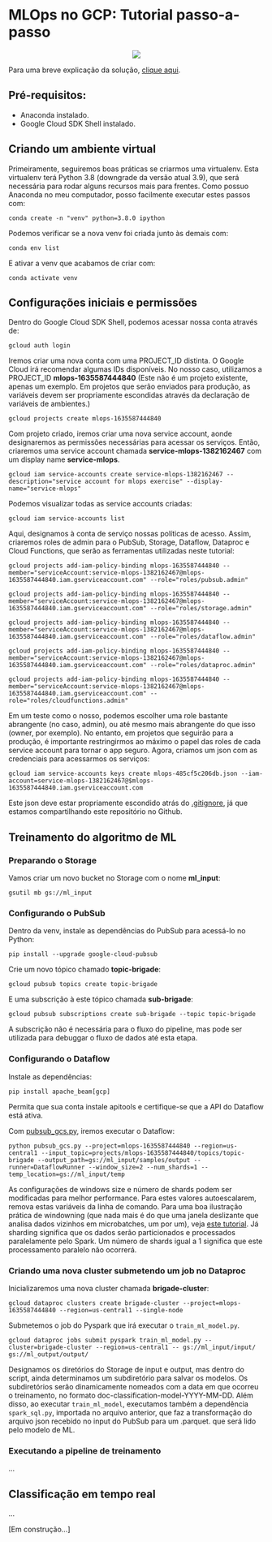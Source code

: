 # MLOps no GCP: Tutorial passo-a-passo

<p align="center">
  <img src="https://user-images.githubusercontent.com/68903879/139669005-4e311982-3990-4e9c-95b4-d188d62f8052.png">
</p>

Para uma breve explicação da solução, [clique aqui](https://github.com/pedroafleite/mlops_exercise/tree/main/diagram).

## Pré-requisitos:
- Anaconda instalado.
- Google Cloud SDK Shell instalado.

## Criando um ambiente virtual

Primeiramente, seguiremos boas práticas se criarmos uma virtualenv. Esta virtualenv terá Python 3.8 (downgrade da versão atual 3.9), que será necessária para rodar alguns recursos mais para frentes. Como possuo Anaconda no meu computador, posso facilmente executar estes passos com:

`conda create -n "venv" python=3.8.0 ipython`

Podemos verificar se a nova venv foi criada junto às demais com:

`conda env list`

E ativar a venv que acabamos de criar com:

`conda activate venv`

## Configurações iniciais e permissões

Dentro do Google Cloud SDK Shell, podemos acessar nossa conta através de:

`gcloud auth login` 

Iremos criar uma nova conta com uma PROJECT_ID distinta. O Google Cloud irá recomendar algumas IDs disponíveis. No nosso caso, utilizamos a PROJECT_ID **mlops-1635587444840** (Este não é um projeto existente, apenas um exemplo. Em projetos que serão enviados para produção, as variáveis devem ser propriamente escondidas através da declaração de variáveis de ambientes.)

`gcloud projects create mlops-1635587444840`

Com projeto criado, iremos criar uma nova service account, aonde designaremos as permissões necessárias para acessar os serviços. Então, criaremos uma service account chamada **service-mlops-1382162467** com um display name **service-mlops**.

`gcloud iam service-accounts create service-mlops-1382162467 --description="service account for mlops exercise" --display-name="service-mlops"`

Podemos visualizar todas as service accounts criadas:

`gcloud iam service-accounts list`

Aqui, designamos à conta de serviço nossas políticas de acesso. Assim, criaremos roles de admin para o PubSub, Storage, Dataflow, Dataproc e Cloud Functions, que serão as ferramentas utilizadas neste tutorial:

`gcloud projects add-iam-policy-binding mlops-1635587444840 --member="serviceAccount:service-mlops-1382162467@mlops-1635587444840.iam.gserviceaccount.com" --role="roles/pubsub.admin"`

`gcloud projects add-iam-policy-binding mlops-1635587444840 --member="serviceAccount:service-mlops-1382162467@mlops-1635587444840.iam.gserviceaccount.com" --role="roles/storage.admin"`

`gcloud projects add-iam-policy-binding mlops-1635587444840 --member="serviceAccount:service-mlops-1382162467@mlops-1635587444840.iam.gserviceaccount.com" --role="roles/dataflow.admin"`

`gcloud projects add-iam-policy-binding mlops-1635587444840 --member="serviceAccount:service-mlops-1382162467@mlops-1635587444840.iam.gserviceaccount.com" --role="roles/dataproc.admin"`

`gcloud projects add-iam-policy-binding mlops-1635587444840 --member="serviceAccount:service-mlops-1382162467@mlops-1635587444840.iam.gserviceaccount.com" --role="roles/cloudfunctions.admin"`

Em um teste como o nosso, podemos escolher uma role bastante abrangente (no caso, admin), ou até mesmo mais abrangente do que isso (owner, por exemplo). No entanto, em projetos que seguirão para a produção, é importante restringirmos ao máximo o papel das roles de cada service account para tornar o app seguro. Agora, criamos um json com as credenciais para acessarmos os serviços:

`gcloud iam service-accounts keys create mlops-485cf5c206db.json --iam-account=service-mlops-1382162467@$mlops-1635587444840.iam.gserviceaccount.com` 

Este json deve estar propriamente escondido atrás do [.gitignore](https://github.com/pedroafleite/mlops_exercise/blob/main/.gitignore), já que estamos compartilhando este repositório no Github.

## Treinamento do algoritmo de ML

### Preparando o Storage

Vamos criar um novo bucket no Storage com o nome **ml_input**:

`gsutil mb gs://ml_input`

### Configurando o PubSub

Dentro da venv, instale as dependências do PubSub para acessá-lo no Python:

`pip install --upgrade google-cloud-pubsub`

Crie um novo tópico chamado **topic-brigade**:

`gcloud pubsub topics create topic-brigade`

E uma subscrição à este tópico chamada **sub-brigade**:

`gcloud pubsub subscriptions create sub-brigade --topic topic-brigade`

A subscrição não é necessária para o fluxo do pipeline, mas pode ser utilizada para debuggar o fluxo de dados até esta etapa.

### Configurando o Dataflow

Instale as dependências:

`pip install apache_beam[gcp]`

Permita que sua conta instale apitools e certifique-se que a API do Dataflow está ativa.

Com [pubsub_gcs.py](https://github.com/pedroafleite/mlops_exercise/blob/main/pubsub_gcs.py), iremos executar o Dataflow:

`python pubsub_gcs.py --project=mlops-1635587444840 --region=us-central1 --input_topic=projects/mlops-1635587444840/topics/topic-brigade --output_path=gs://ml_input/samples/output --runner=DataflowRunner --window_size=2 --num_shards=1 --temp_location=gs://ml_input/temp`

As configurações de windows size e número de shards podem ser modificadas para melhor performance. Para estes valores autoescalarem, remova estas variáveis da linha de comando. Para uma boa ilustração prática de windowning (que nada mais é do que uma janela deslizante que analisa dados vizinhos em microbatches, um por um), veja [este tutorial](https://cloud.google.com/architecture/using-apache-spark-dstreams-with-dataproc-and-pubsub). Já sharding significa que os dados serão particionados e processados paralelamente pelo Spark. Um número de shards igual a 1 significa que este processamento paralelo não ocorrerá.

### Criando uma nova cluster submetendo um job no Dataproc

Inicializaremos uma nova cluster chamada **brigade-cluster**:

`gcloud dataproc clusters create brigade-cluster --project=mlops-1635587444840 --region=us-central1 --single-node`

Submetemos o job do Pyspark que irá executar o `train_ml_model.py`. 

`gcloud dataproc jobs submit pyspark train_ml_model.py --cluster=brigade-cluster --region=us-central1 -- gs://ml_input/input/ gs://ml_output/output/`

Designamos os diretórios do Storage de input e output, mas dentro do script, ainda determinamos um subdiretório para salvar os modelos. Os subdiretórios serão dinamicamente nomeados com a data em que ocorreu o treinamento, no formato doc-classification-model-YYYY-MM-DD. Além disso, ao executar `train_ml_model`, executamos também a dependência `spark_sql.py`, importada no arquivo anterior, que faz a transformação do arquivo json recebido no input do PubSub para um .parquet. que será lido pelo modelo de ML.

### Executando a pipeline de treinamento

...

## Classificação em tempo real

...

[Em construção...]